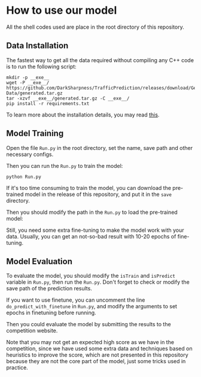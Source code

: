 # How to use our model

All the shell codes used are place in the root directory of this repository.

## Data Installation

The fastest way to get all the data required without compiling any C++ code is to run the following script:

```shell
mkdir -p __exe__
wget -P __exe__/ https://github.com/DarkSharpness/TrafficPrediction/releases/download/Generated-Data/generated.tar.gz
tar -xzvf __exe__/generated.tar.gz -C __exe__/
pip install -r requirements.txt
```

To learn more about the installation details, you may read [this](install.md).

## Model Training

Open the file `Run.py` in the root directory, set the name, save path and other necessary configs.

Then you can run the `Run.py` to train the model:

```shell
python Run.py
```

If it's too time consuming to train the model, you can download the pre-trained model in the release of this repository, and put it in the `save` directory.

Then you should modify the path in the `Run.py` to load the pre-trained model:

Still, you need some extra fine-tuning to make the model work with your data. Usually, you can get an not-so-bad result with 10-20 epochs of fine-tuning.

## Model Evaluation

To evaluate the model, you should modify the `isTrain` and `isPredict` variable in `Run.py`,
then run the `Run.py`. Don't forget to check or modify the save path of the prediction results.

If you want to use finetune, you can uncomment the line `do_predict_with_finetune` in `Run.py`, and modify the arguments to set epochs in finetuning before running.

Then you could evaluate the model by submitting the results to the competition website.

Note that you may not get an expected high score as we have in the competition, since we have used some extra data and techniques based on heuristics to improve the score, which are not presented in this repository because they are not the core part of the model, just some tricks used in practice.
